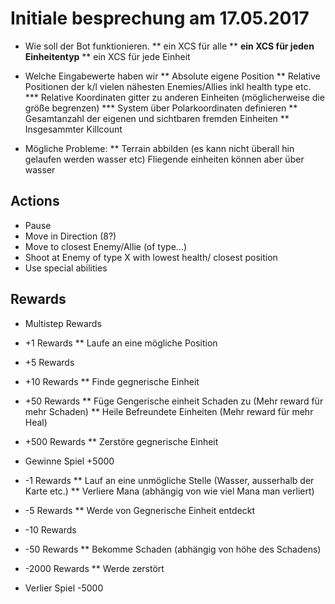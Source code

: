 Initiale besprechung am 17.05.2017
===================================
* Wie soll der Bot funktionieren.
** ein XCS für alle
** **ein XCS für jeden Einheitentyp**
** ein XCS für jede Einheit

* Welche Eingabewerte haben wir
** Absolute eigene Position
** Relative Positionen der k/l vielen nähesten Enemies/Allies inkl health type etc.
*** Relative Koordinaten gitter zu anderen Einheiten (möglicherweise die größe begrenzen)
*** System über Polarkoordinaten definieren
** Gesamtanzahl der eigenen und sichtbaren fremden Einheiten
** Insgesammter Killcount

* Mögliche Probleme:
** Terrain abbilden (es kann nicht überall hin gelaufen werden wasser etc) Fliegende einheiten können aber über wasser


Actions
--------
* Pause
* Move in Direction (8?)
* Move to closest Enemy/Allie (of type...)
* Shoot at Enemy of type X with lowest health/ closest position
* Use special abilities


Rewards
--------
* Multistep Rewards
* +1 Rewards
** Laufe an eine mögliche Position
* +5 Rewards
* +10 Rewards
** Finde gegnerische Einheit
* +50 Rewards
** Füge Gengerische einheit Schaden zu (Mehr reward für mehr Schaden)
** Heile Befreundete Einheiten (Mehr reward für mehr Heal)
* +500 Rewards
** Zerstöre gegnerische Einheit
* Gewinne Spiel +5000

* -1 Rewards
** Lauf an eine unmögliche Stelle (Wasser, ausserhalb der Karte etc.)
** Verliere Mana (abhängig von wie viel Mana man verliert)
* -5 Rewards
** Werde von Gegnerische Einheit entdeckt
* -10 Rewards
* -50 Rewards
** Bekomme Schaden (abhängig von höhe des Schadens)
* -2000 Rewards
** Werde zerstört
* Verlier Spiel -5000


